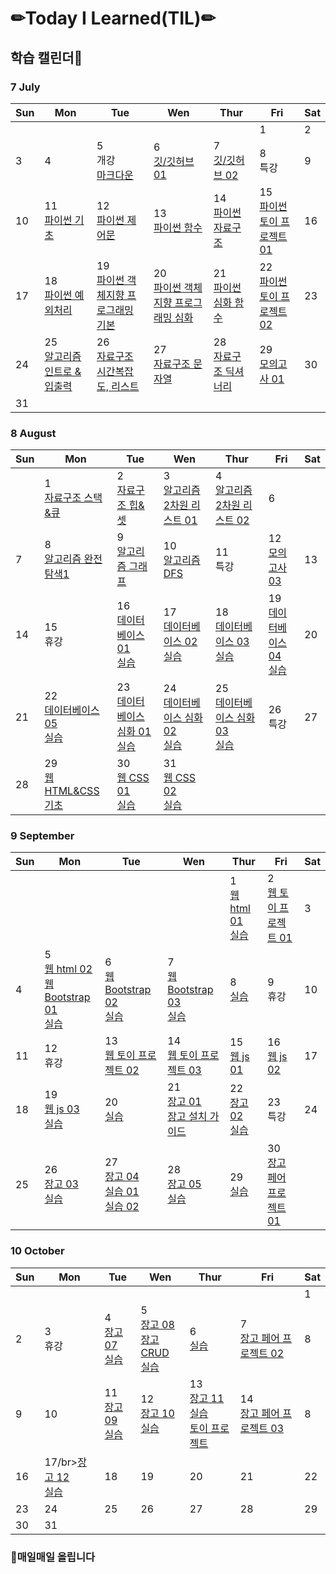 # ✏Today I Learned(TIL)✏

## 학습 캘린더📅

### 7 July
|Sun|Mon|Tue|Wen|Thur|Fri|Sat
| ---- | ---- | ---- | ---- | ---- | ---- | ---- |
||||||1|2|
|3|4|5</br>개강</br>[마크다운](./markdown/markdown.md)|6</br>[깃/깃허브 01](./git_github/git_github01.md)|7</br>[깃/깃허브 02](./git_github/git_github02.md)|8</br>특강|9|
|10|11</br>[파이썬 기초](./python/python_basic.md)|12</br>[파이썬 제어문](./python/python_control.md)|13</br>[파이썬 함수](./python/python_function.md)|14</br>[파이썬 자료구조](./python/python_datastructure.md)|15</br>[파이썬 토이 프로젝트 01](https://github.com/kimdakyeom/python_toy_project/tree/master/project_01)|16|
|17|18</br>[파이썬 예외처리](./python/python_exception.md)|19</br>[파이썬 객체지향 프로그래밍 기본](./python/python_OOP_basic.md)|20</br>[파이썬 객체지향 프로그래밍 심화](./python/python_OOP_advanced.md)|21</br>[파이썬 심화 함수](./python/python_advanced.md)|22</br>[파이썬 토이 프로젝트 02](https://github.com/kimdakyeom/python_toy_project/tree/master/project_02)|23|
|24|25</br>[알고리즘 인트로 & 입출력](./algorithm/algoritm_intro_input_print.md)|26</br>[자료구조 시간복잡도, 리스트](./datastructure/datastructure_bigO.md)|27</br>[자료구조 문자열](./datastructure/datastructure_string.md)|28</br>[자료구조 딕셔너리](./datastructure/datastructure_dictionary.md)|29</br>[모의고사 01](https://github.com/kimdakyeom/algorithm_exam/tree/master/algorithm_exam01)|30</br>|
|31|||||||

### 8 August
|Sun|Mon|Tue|Wen|Thur|Fri|Sat
| ---- | ---- | ---- | ---- | ---- | ---- | ---- |
||1</br>[자료구조 스택&큐](./datastructure/datastructure_stack_queue.md)|2</br>[자료구조 힙&셋](./datastructure/datastructure_heap_set.md)|3</br>[알고리즘 2차원 리스트 01](./algorithm/algorithm_2d_list01.md)|4</br>[알고리즘 2차원 리스트 02](https://github.com/kimdakyeom/algorithm_exam/tree/master/algorithm_exam02)|6|
|7|8</br>[알고리즘 완전탐색1](./algorithm/algorithm_exhaustive_search_1.md)|9</br>[알고리즘 그래프](./algorithm/algorithm_graph.md)|10</br>[알고리즘 DFS](./algorithm/algorithm_DFS.md)|11</br>특강|12</br>[모의고사 03](https://github.com/kimdakyeom/algorithm_exam/tree/master/algorithm_exam03)|13|
|14|15</br>휴강|16</br>[데이터베이스 01](./database/database01.md)</br>[실습](https://github.com/kimdakyeom/database)|17</br>[데이터베이스 02](./database/database02.md)</br>[실습](https://github.com/kimdakyeom/database/tree/master/0817)|18</br>[데이터베이스 03](./database/database03.md)</br>[실습](https://github.com/kimdakyeom/database/tree/master/0818)|19</br>[데이터베이스 04](./database/database04.md)</br>[실습](https://github.com/kimdakyeom/database/tree/master/0819)|20|
|21|22</br>[데이터베이스 05](./database/database05.md)</br>[실습](https://github.com/kimdakyeom/database/tree/master/0822)|23</br>[데이터베이스 심화 01](./database/database_advanced01.md)</br>[실습](https://github.com/kimdakyeom/database/tree/master/0823)|24</br>[데이터베이스 심화 02](./database/database_advanced02.md)</br>[실습](https://github.com/kimdakyeom/database/tree/master/0824)|25</br>[데이터베이스 심화 03](./database/database_advanced03.md)</br>[실습](https://github.com/kimdakyeom/database/tree/master/0825)|26</br>특강|27|
|28|29</br>[웹 HTML&CSS 기초](./web/web_html_css_basic.md)|30</br>[웹 CSS 01](./web/css01.md)</br>[실습](https://github.com/kimdakyeom/web/tree/master/0830)|31</br>[웹 CSS 02](./web/css02.md)</br>[실습](https://github.com/kimdakyeom/web/tree/master/0831)||||

### 9 September
|Sun|Mon|Tue|Wen|Thur|Fri|Sat
| ---- | ---- | ---- | ---- | ---- | ---- | ---- |
|||||1</br>[웹 html 01](./web/html01.md)</br>[실습](https://github.com/kimdakyeom/web/tree/master/0901)|2</br>[웹 토이 프로젝트 01](https://github.com/kimdakyeom/pair/tree/master/web/0902)|3|
|4|5</br>[웹 html 02](./web/html02.md)</br>[웹 Bootstrap 01](./web/bootstrap01.md)</br>[실습](https://github.com/kimdakyeom/web/tree/master/0905)|6</br>[웹 Bootstrap 02](./web/bootstrap02.md)</br>[실습](https://github.com/kimdakyeom/web/tree/master/0906)|7</br>[웹 Bootstrap 03](./web/bootstrap03.md)</br>[실습](https://github.com/kimdakyeom/web/tree/master/0907)|8</br>[실습](https://github.com/kimdakyeom/web/tree/master/0908)|9</br>휴강|10|
|11|12</br>휴강|13</br>[웹 토이 프로젝트 02](https://github.com/kimdakyeom/pair/tree/master/web/0913-0914)|14</br>[웹 토이 프로젝트 03](https://github.com/kimdakyeom/pair/tree/master/web/0913-0914)|15</br>[웹 js 01](./web/javascript01.md)|16</br>[웹 js 02](./web/javascript02.md)|17|
|18|19</br>[웹 js 03](./web/javascript03.md)</br>[실습](https://github.com/kimdakyeom/web/tree/master/0919)|20</br>[실습](https://github.com/kimdakyeom/web/tree/master/0920)|21</br>[장고 01](./django/django01.md)</br>[장고 설치 가이드](./django/django_install_guide.md)|22</br>[장고 02](./django/django02.md)</br>[실습](https://github.com/kimdakyeom/django/tree/master/0922)|23<br>특강|24|
|25|26</br>[장고 03](./django/django03.md)</br>[실습](https://github.com/kimdakyeom/django/tree/master/0926-0927)|27</br>[장고 04](./django/django04.md)</br>[실습 01](https://github.com/kimdakyeom/django/tree/master/0926-0927)</br>[실습 02](https://github.com/kimdakyeom/django/tree/master/0927)|28</br>[장고 05](./django/django05.md)</br>[실습](https://github.com/kimdakyeom/django/tree/master/0928-0929)|29</br>[실습](https://github.com/kimdakyeom/django/tree/master/0928-0929)|30</br>[장고 페어 프로젝트 01](https://github.com/kimdakyeom/pair_1)||

### 10 October
|Sun|Mon|Tue|Wen|Thur|Fri|Sat
| ---- | ---- | ---- | ---- | ---- | ---- | ---- |
|||||||1|
|2|3</br>휴강|4</br>[장고 07](./django/django07.md)</br>[실습](https://github.com/kimdakyeom/django/tree/master/1004)|5</br>[장고 08](./django/django08.md)</br>[장고 CRUD](./django/django_CRUD.md)</br>[실습](https://github.com/kimdakyeom/django/tree/master/1005)|6</br>[실습](https://github.com/kimdakyeom/django/tree/master/1006)|7</br>[장고 페어 프로젝트 02](https://github.com/kimdakyeom/pair_2)|8|
|9|10|11</br>[장고 09](./django/django09.md)</br>[실습](https://github.com/kimdakyeom/django/tree/master/1011)|12</br>[장고 10](./django/django10.md)</br>[실습](https://github.com/kimdakyeom/django/tree/master/1012-1013)|13</br>[장고 11](./django/django11.md)</br>[실습](https://github.com/kimdakyeom/django/tree/master/1012-1013)</br>[토이 프로젝트](https://github.com/kimdakyeom/twotwo_project)|14</br>[장고 페어 프로젝트 03](https://github.com/kimdakyeom/pair_3)|8||15|
|16|17/br>[장고 12](./django/django12.md)</br>[실습](https://github.com/kimdakyeom/django/tree/master/1017)|18|19|20|21|22|
|23|24|25|26|27|28|29|
|30|31||||||

### 📌매일매일 올립니다